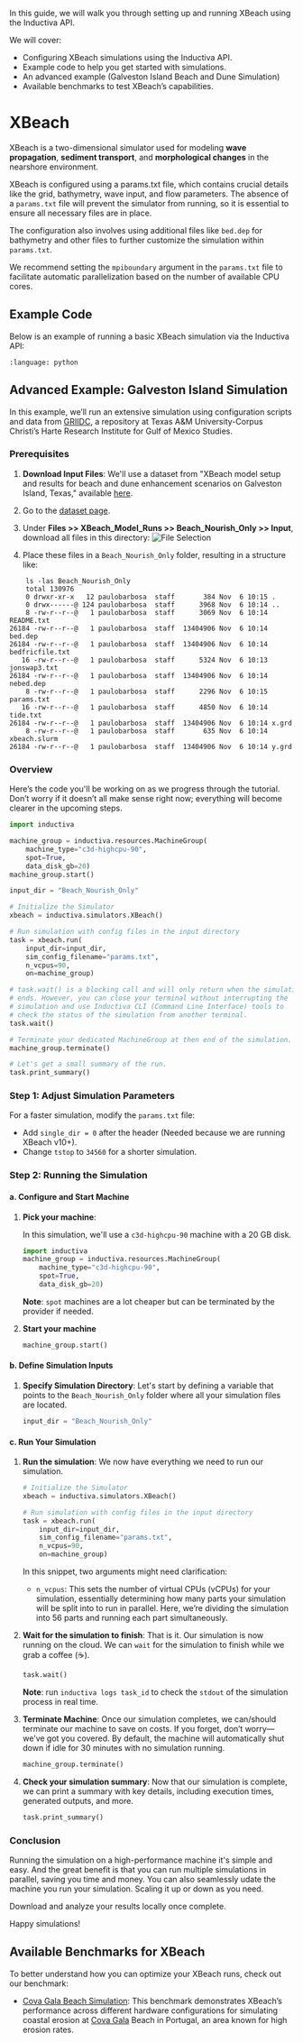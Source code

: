 In this guide, we will walk you through setting up and running XBeach using 
the Inductiva API. 

We will cover:

- Configuring XBeach simulations using the Inductiva API.
- Example code to help you get started with simulations.
- An advanced example (Galveston Island Beach and Dune Simulation)
- Available benchmarks to test XBeach’s capabilities.


# XBeach

XBeach is a two-dimensional simulator used for modeling **wave propagation**, 
**sediment transport**, and **morphological changes** in the nearshore environment. 

XBeach is configured using a params.txt file, which contains crucial details 
like the grid, bathymetry, wave input, and flow parameters. The absence 
of a `params.txt` file will prevent the simulator from running, so it is 
essential to ensure all necessary files are in place.

The configuration also involves using additional files like `bed.dep` for 
bathymetry and other files to further customize the simulation within 
`params.txt`. 

We recommend setting the `mpiboundary` argument in the `params.txt` file 
to facilitate automatic parallelization based on the number of available 
CPU cores.

## Example Code

Below is an example of running a basic XBeach simulation via the Inductiva 
API:

```{literalinclude} ../../examples/xbeach/xbeach.py
:language: python
```

## Advanced Example: Galveston Island Simulation

In this example, we’ll run an extensive simulation using configuration scripts and data from [GRIIDC](https://www.griidc.org/), a repository at Texas A&M University-Corpus Christi’s Harte Research Institute for Gulf of Mexico Studies.

### Prerequisites

1. **Download Input Files**: We'll use a dataset from "XBeach model setup and results for beach and dune enhancement scenarios on Galveston Island, Texas," available [here](https://data.griidc.org/data/HI.x833.000:0001).

2. Go to the [dataset page](https://data.griidc.org/data/HI.x833.000:0001#individual-files).
3. Under **Files >> XBeach_Model_Runs >> Beach_Nourish_Only >> Input**, download all files in this directory:
   ![File Selection](xbeach_source_files.png)
4. Place these files in a `Beach_Nourish_Only` folder, resulting in a structure like:

```
	ls -las Beach_Nourish_Only 
	total 130976
    0 drwxr-xr-x   12 paulobarbosa  staff       384 Nov  6 10:15 .
    0 drwx------@ 124 paulobarbosa  staff      3968 Nov  6 10:14 ..
    8 -rw-r--r--@   1 paulobarbosa  staff      3069 Nov  6 10:14 README.txt
26184 -rw-r--r--@   1 paulobarbosa  staff  13404906 Nov  6 10:14 bed.dep
26184 -rw-r--r--@   1 paulobarbosa  staff  13404906 Nov  6 10:14 bedfricfile.txt
   16 -rw-r--r--@   1 paulobarbosa  staff      5324 Nov  6 10:13 jonswap3.txt
26184 -rw-r--r--@   1 paulobarbosa  staff  13404906 Nov  6 10:14 nebed.dep
    8 -rw-r--r--@   1 paulobarbosa  staff      2296 Nov  6 10:15 params.txt
   16 -rw-r--r--@   1 paulobarbosa  staff      4850 Nov  6 10:14 tide.txt
26184 -rw-r--r--@   1 paulobarbosa  staff  13404906 Nov  6 10:14 x.grd
    8 -rw-r--r--@   1 paulobarbosa  staff       635 Nov  6 10:14 xbeach.slurm
26184 -rw-r--r--@   1 paulobarbosa  staff  13404906 Nov  6 10:14 y.grd
```

### Overview

Here’s the code you'll be working on as we progress through the tutorial. Don’t
worry if it doesn’t all make sense right now; everything will become clearer
in the upcoming steps.

```python
import inductiva

machine_group = inductiva.resources.MachineGroup(
    machine_type="c3d-highcpu-90",
    spot=True,
    data_disk_gb=20)
machine_group.start()

input_dir = "Beach_Nourish_Only"

# Initialize the Simulator
xbeach = inductiva.simulators.XBeach()

# Run simulation with config files in the input directory
task = xbeach.run(
    input_dir=input_dir,
    sim_config_filename="params.txt",
    n_vcpus=90,
    on=machine_group)

# task.wait() is a blocking call and will only return when the simulation
# ends. However, you can close your terminal without interrupting the 
# simulation and use Inductiva CLI (Command Line Interface) tools to
# check the status of the simulation from another terminal.
task.wait()

# Terminate your dedicated MachineGroup at then end of the simulation.
machine_group.terminate()

# Let's get a small summary of the run.
task.print_summary()
```

### Step 1: Adjust Simulation Parameters
For a faster simulation, modify the `params.txt` file:

- Add `single_dir = 0` after the header (Needed because we are running XBeach v10+).
- Change `tstop` to `34560` for a shorter simulation.


### Step 2: Running the Simulation

#### a. Configure and Start Machine

1. **Pick your machine**:

	In this simulation, we'll use a `c3d-highcpu-90` machine with a 20 GB disk.
	

	```python
	import inductiva
	machine_group = inductiva.resources.MachineGroup(
		machine_type="c3d-highcpu-90",
		spot=True,
		data_disk_gb=20)
	```
	**Note**: `spot` machines are a lot cheaper but can be terminated by the
	provider if needed.

2. **Start your machine**
	```python
	machine_group.start()
	```

#### b. Define Simulation Inputs

1. **Specify Simulation Directory**:
	Let's start by defining a variable that points to the `Beach_Nourish_Only`
	folder where all your simulation files are located.

	```python
	input_dir = "Beach_Nourish_Only"
	```

#### c. Run Your Simulation

1. **Run the simulation**:
	We now have everything we need to run our simulation.
	```python
	# Initialize the Simulator
	xbeach = inductiva.simulators.XBeach()

	# Run simulation with config files in the input directory
	task = xbeach.run(
		input_dir=input_dir,
		sim_config_filename="params.txt",
		n_vcpus=90,
		on=machine_group)
	```

	In this snippet, two arguments might need clarification:

	- `n_vcpus`: This sets the number of virtual CPUs (vCPUs) for your simulation,
	essentially determining how many parts your simulation will be split into to
	run in parallel. Here, we’re dividing the simulation into 56 parts and running
	each part simultaneously.


2. **Wait for the simulation to finish**:
	That is it. Our simulation is now running on the cloud. We can `wait` for the
	simulation to finish while we grab a coffee (☕️).
	```python
	task.wait()
	```
	**Note**: run `inductiva logs task_id` to check the `stdout` of the simulation
	process in real time.

3. **Terminate Machine**:
	Once our simulation completes, we can/should terminate our machine to save on costs.
	If you forget, don’t worry—we’ve got you covered. By default, the machine will 
	automatically shut down if idle for 30 minutes with no simulation running.


	```python
	machine_group.terminate()
	```

4. **Check your simulation summary**:
	Now that our simulation is complete, we can print a summary with key details, 
	including execution times, generated outputs, and more.

	```python
	task.print_summary()
	```

### Conclusion

Running the simulation on a high-performance machine it's simple and easy. And the great benefit is that you can run multiple simulations in parallel, saving you time and money. You can also seamlessly udate the machine you run your simulation. Scaling it up or down as you need. 

Download and analyze your results locally once complete. 

Happy simulations!

## Available Benchmarks for XBeach

To better understand how you can optimize your XBeach runs, check out 
our benchmark:

- [Cova Gala Beach Simulation](https://benchmarks.inductiva.ai/Xbeach/cova_gala/): 
This benchmark demonstrates XBeach’s performance across different 
hardware configurations for simulating coastal erosion at [Cova Gala](https://www.visitportugal.com/pt-pt/content/praia-da-cova-gala) Beach 
in Portugal, an area known for high erosion rates.